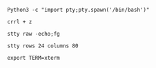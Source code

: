 ```
Python3 -c "import pty;pty.spawn('/bin/bash')"
```

``crrl + z``

```
stty raw -echo;fg
```

```
stty rows 24 columns 80
```

```
export TERM=xterm
```
